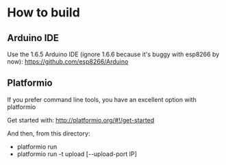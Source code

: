 # How to build

## Arduino IDE

Use the 1.6.5 Arduino IDE (ignore 1.6.6 because it's buggy with esp8266 by now):
https://github.com/esp8266/Arduino

## Platformio

If you prefer command line tools, you have an excellent option with platformio

Get started with: http://platformio.org/#!/get-started

And then, from this directory:

* platformio run
* platformio run -t upload [--upload-port IP]

